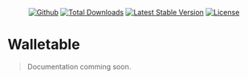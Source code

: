 <p align="center">
<a href="https://github.com/walletable/walletable"><img src="https://github.com/walletable/walletable/actions/workflows/tests.yml/badge.svg" alt="Github"></a>
<a href="https://packagist.org/packages/walletable/walletable"><img src="https://img.shields.io/packagist/dt/walletable/walletable" alt="Total Downloads"></a>
<a href="https://packagist.org/packages/walletable/walletable"><img src="https://img.shields.io/packagist/v/walletable/walletable" alt="Latest Stable Version"></a>
<a href="https://packagist.org/packages/walletable/walletable"><img src="https://img.shields.io/packagist/l/walletable/walletable" alt="License"></a>
</p>

# Walletable

> Documentation comming soon.